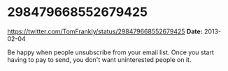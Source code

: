 # 298479668552679425
https://twitter.com/TomFrankly/status/298479668552679425
**Date:** 2013-02-04

Be happy when people unsubscribe from your email list. Once you start having to pay to send, you don't want uninterested people on it.
